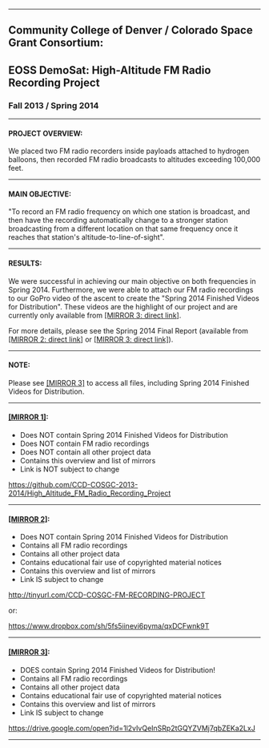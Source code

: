 -----------------------------------------------------------------------------
## Community College of Denver / Colorado Space Grant Consortium:

## EOSS DemoSat:  High-Altitude FM Radio Recording Project

### Fall 2013 / Spring 2014




-----------------------------------------------------------------------------
#### PROJECT OVERVIEW:

We placed two FM radio recorders inside payloads attached to hydrogen balloons, 
then recorded FM radio broadcasts to altitudes exceeding 100,000 feet.




-----------------------------------------------------------------------------
#### MAIN OBJECTIVE:

"To record an FM radio frequency on which one station is broadcast, and then 
have the recording automatically change to a stronger station broadcasting 
from a different location on that same frequency once it reaches that 
station's altitude-to-line-of-sight".




-----------------------------------------------------------------------------
#### RESULTS:

We were successful in achieving our main objective on both frequencies in Spring 2014.  Furthermore, we were able to attach our FM radio recordings to our GoPro video of the ascent to create the "Spring 2014 Finished Videos for Distribution".  These videos are the highlight of our project and are currently only available from [[MIRROR 3: direct link]](https://drive.google.com/open?id=1V_16yWv78SCjSYHDz5jKJByYZj3gO9kV).  

For more details, please see the Spring 2014 Final Report (available from [[MIRROR 2: direct link]](https://www.dropbox.com/sh/5fs5iinevi6pyma/AAAxj1HJRFNtypAJfX0rMEmka/Spring%202014/7.%20Final%20Report?dl=0) or [[MIRROR 3: direct link]](https://drive.google.com/open?id=1ser7O-UXn-9iSw0pbLH0nqMtInKPGe5B)).




-----------------------------------------------------------------------------
#### NOTE:

Please see [[MIRROR 3]](https://drive.google.com/open?id=1l2vIvQeInSRp2tGQYZVMj7qbZEKa2LxJ) to access all files, including Spring 2014 Finished Videos for Distribution.



-----------------------------------------------------------------------------
#### [[MIRROR 1]](https://github.com/CCD-COSGC-2013-2014/High_Altitude_FM_Radio_Recording_Project): 

* Does NOT contain Spring 2014 Finished Videos for Distribution
* Does NOT contain FM radio recordings
* Does NOT contain all other project data
* Contains this overview and list of mirrors
* Link is NOT subject to change 
 
 https://github.com/CCD-COSGC-2013-2014/High_Altitude_FM_Radio_Recording_Project 



-----------------------------------------------------------------------------
#### [[MIRROR 2]](http://tinyurl.com/CCD-COSGC-FM-RECORDING-PROJECT):  

* Does NOT contain Spring 2014 Finished Videos for Distribution 
* Contains all FM radio recordings
* Contains all other project data 
* Contains educational fair use of copyrighted material notices
* Contains this overview and list of mirrors
* Link IS subject to change

http://tinyurl.com/CCD-COSGC-FM-RECORDING-PROJECT 

 or: 

https://www.dropbox.com/sh/5fs5iinevi6pyma/qxDCFwnk9T 



-----------------------------------------------------------------------------
#### [[MIRROR 3]](https://drive.google.com/open?id=1l2vIvQeInSRp2tGQYZVMj7qbZEKa2LxJ):  

* DOES contain Spring 2014 Finished Videos for Distribution!
* Contains all FM radio recordings
* Contains all other project data 
* Contains educational fair use of copyrighted material notices
* Contains this overview and list of mirrors
* Link IS subject to change

https://drive.google.com/open?id=1l2vIvQeInSRp2tGQYZVMj7qbZEKa2LxJ 



-----------------------------------------------------------------------------
